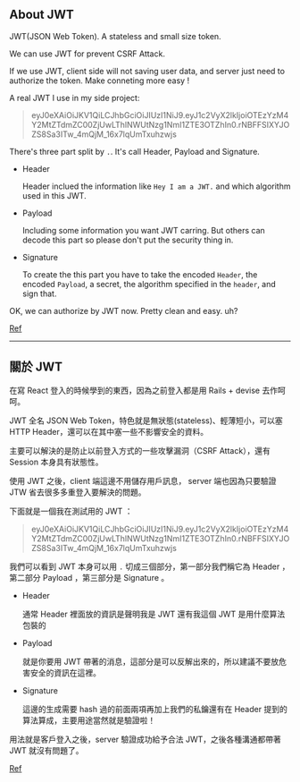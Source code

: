 ## About JWT

JWT(JSON Web Token). A stateless and small size token.

We can use JWT for prevent CSRF Attack.

If we use JWT, client side will not saving user data, and server just need to authorize the token. Make conneting more easy !

A real JWT I use in my side project:

>eyJ0eXAiOiJKV1QiLCJhbGciOiJIUzI1NiJ9.eyJ1c2VyX2lkIjoiOTEzYzM4Y2MtZTdmZC00ZjUwLThlNWUtNzg1NmI1ZTE3OTZhIn0.rNBFFSIXYJOZS8Sa3ITw_4mQjM_16x7lqUmTxuhzwjs

There's three part split by `.`. It's call Header, Payload and Signature.

- Header

    Header inclued the information like `Hey I am a JWT.` and which algorithm used in this JWT.

- Payload

    Including some information you want JWT carring. But others can decode this part so please don't put the security thing in.

- Signature

    To create the this part you have to take the encoded `Header`, the encoded `Payload`, a secret, the algorithm specified in the `header`, and sign that.

OK, we can authorize by JWT now. Pretty clean and easy. uh?

[Ref](https://jwt.io/)

- - -

## 關於 JWT

在寫 React 登入的時候學到的東西，因為之前登入都是用 Rails + devise 去作呵呵。

JWT 全名 JSON Web Token，特色就是無狀態(stateless)、輕薄短小，可以塞 HTTP Header，還可以在其中塞一些不影響安全的資料。

主要可以解決的是防止以前登入方式的一些攻擊漏洞（CSRF Attack），還有 Session 本身具有狀態性。

使用 JWT 之後，client 端這邊不用儲存用戶訊息， server 端也因為只要驗證 JTW 省去很多多重登入要解決的問題。 

下面就是一個我在測試用的 JWT ：

>eyJ0eXAiOiJKV1QiLCJhbGciOiJIUzI1NiJ9.eyJ1c2VyX2lkIjoiOTEzYzM4Y2MtZTdmZC00ZjUwLThlNWUtNzg1NmI1ZTE3OTZhIn0.rNBFFSIXYJOZS8Sa3ITw_4mQjM_16x7lqUmTxuhzwjs

我們可以看到 JWT 本身可以用 `.` 切成三個部分，第一部分我們稱它為 Header ，第二部分 Payload ，第三部分是 Signature 。

- Header

    通常 Header 裡面放的資訊是聲明我是 JWT 還有我這個 JWT 是用什麼算法包裝的

- Payload

    就是你要用 JWT 帶著的消息，這部分是可以反解出來的，所以建議不要放危害安全的資訊在這裡。

- Signature

    這邊的生成需要 hash 過的前面兩項再加上我們的私鑰還有在 Header 提到的算法算成，主要用途當然就是驗證啦！

用法就是客戶登入之後，server 驗證成功給予合法 JWT，之後各種溝通都帶著 JWT 就沒有問題了。  


[Ref](https://jwt.io/)